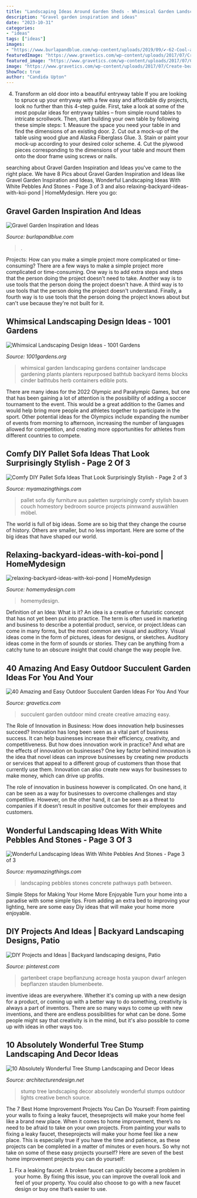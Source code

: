 ```yaml
---
title: "Landscaping Ideas Around Garden Sheds - Whimsical Garden Landscaping Gardens Container Landscape Gardening Plants Planters Repurposed Bathtub Backyard Items Blocks Cinder Bathtubs Herb Containers Edible Pots"
description: "Gravel garden inspiration and ideas"
date: "2023-10-31"
categories:
- "ideas"
tags: ["ideas"]
images:
- "https://www.burlapandblue.com/wp-content/uploads/2019/09/✔-62-Cool-and-Beautiful-Front-Yard-Landscaping-Ideas-62.jpg"
featuredImage: "https://www.gravetics.com/wp-content/uploads/2017/07/Create-beautiful-succulent-arrangments-in-old-fountains.jpg"
featured_image: "https://www.gravetics.com/wp-content/uploads/2017/07/Create-beautiful-succulent-arrangments-in-old-fountains.jpg"
image: "https://www.gravetics.com/wp-content/uploads/2017/07/Create-beautiful-succulent-arrangments-in-old-fountains.jpg"
ShowToc: true
author: "Candida Upton"
---
```



4. Transform an old door into a beautiful entryway table
If you are looking to spruce up your entryway with a few easy and affordable diy projects, look no further than this 4-step guide. First, take a look at some of the most popular ideas for entryway tables – from simple round tables to intricate scrollwork. Then, start building your own table by following these simple steps: 1. Measure the space you need your table in and find the dimensions of an existing door. 2. Cut out a mock-up of the table using wood glue and Alaska Fiberglass Glue. 3. Stain or paint your mock-up according to your desired color scheme. 4. Cut the plywood pieces corresponding to the dimensions of your table and mount them onto the door frame using screws or nails.

	

		
searching about Gravel Garden Inspiration and Ideas you've came to the right place. We have 8 Pics about Gravel Garden Inspiration and Ideas like Gravel Garden Inspiration and Ideas, Wonderful Landscaping Ideas With White Pebbles And Stones - Page 3 of 3 and also relaxing-backyard-ideas-with-koi-pond | HomeMydesign. Here you go:
		
    
## Gravel Garden Inspiration And Ideas

<img loading=lazy src="https://www.burlapandblue.com/wp-content/uploads/2019/09/✔-62-Cool-and-Beautiful-Front-Yard-Landscaping-Ideas-62.jpg" onerror="this.onerror=null;this.src='https://tse2.mm.bing.net/th?id=OIP.R5TvXlG9RHpMYk0t_ddlLgHaKL&amp;pid=15.1';" alt="Gravel Garden Inspiration and Ideas">

_Source: burlapandblue.com_

>. 

	

Projects: How can you make a simple project more complicated or time-consuming?
There are a few ways to make a simple project more complicated or time-consuming. One way is to add extra steps and steps that the person doing the project doesn't need to take. Another way is to use tools that the person doing the project doesn't have. A third way is to use tools that the person doing the project doesn't understand. Finally, a fourth way is to use tools that the person doing the project knows about but can't use because they're not built for it.

    
## Whimsical Landscaping Design Ideas - 1001 Gardens

<img loading=lazy src="https://www.1001gardens.org/wp-content/uploads/2014/08/whimsical2.jpg" onerror="this.onerror=null;this.src='https://tse1.mm.bing.net/th?id=OIP.TFdEJ0368r5dBmQCdnwkAQHaJ3&amp;pid=15.1';" alt="Whimsical Landscaping Design Ideas - 1001 Gardens">

_Source: 1001gardens.org_

>whimsical garden landscaping gardens container landscape gardening plants planters repurposed bathtub backyard items blocks cinder bathtubs herb containers edible pots. 

	

There are many ideas for the 2022 Olympic and Paralympic Games, but one that has been gaining a lot of attention is the possibility of adding a soccer tournament to the event. This would be a great addition to the Games and would help bring more people and athletes together to participate in the sport. Other potential ideas for the Olympics include expanding the number of events from morning to afternoon, increasing the number of languages allowed for competition, and creating more opportunities for athletes from different countries to compete.

    
## Comfy DIY Pallet Sofa Ideas That Look Surprisingly Stylish - Page 2 Of 3

<img loading=lazy src="http://myamazingthings.com/wp-content/uploads/2017/08/pallet-sofa-6.jpg" onerror="this.onerror=null;this.src='https://tse3.mm.bing.net/th?id=OIP.o5hcT3mcxipykayNRvx4RQDhEs&amp;pid=15.1';" alt="Comfy DIY Pallet Sofa Ideas That Look Surprisingly Stylish - Page 2 of 3">

_Source: myamazingthings.com_

>pallet sofa diy furniture aus paletten surprisingly comfy stylish bauen couch homestory bedroom source projects pinnwand auswählen möbel. 

	

The world is full of big ideas. Some are so big that they change the course of history. Others are smaller, but no less important. Here are some of the big ideas that have shaped our world.

    
## Relaxing-backyard-ideas-with-koi-pond | HomeMydesign

<img loading=lazy src="https://homemydesign.com/wp-content/uploads/2020/08/relaxing-backyard-ideas-with-koi-pond.jpg" onerror="this.onerror=null;this.src='https://tse1.mm.bing.net/th?id=OIP.cIGf7jOUY_esI4w9YJIY_QHaLH&amp;pid=15.1';" alt="relaxing-backyard-ideas-with-koi-pond | HomeMydesign">

_Source: homemydesign.com_

>homemydesign. 

	

Definition of an Idea: What is it?
An idea is a creative or futuristic concept that has not yet been put into practice. The term is often used in marketing and business to describe a potential product, service, or project.Ideas can come in many forms, but the most common are visual and auditory. Visual ideas come in the form of pictures, ideas for designs, or sketches. Auditory ideas come in the form of sounds or stories. They can be anything from a catchy tune to an obscure insight that could change the way people live.

    
## 40 Amazing And Easy Outdoor Succulent Garden Ideas For You And Your

<img loading=lazy src="https://www.gravetics.com/wp-content/uploads/2017/07/Create-beautiful-succulent-arrangments-in-old-fountains.jpg" onerror="this.onerror=null;this.src='https://tse3.mm.bing.net/th?id=OIP.sdZNLvK6fLZ1h5Lb1KACUAHaLH&amp;pid=15.1';" alt="40 Amazing and Easy Outdoor Succulent Garden Ideas For You And Your">

_Source: gravetics.com_

>succulent garden outdoor mind create creative amazing easy. 

	

The Role of Innovation in Business: How does innovation help businesses succeed?
Innovation has long been seen as a vital part of business success. It can help businesses increase their efficiency, creativity, and competitiveness. But how does innovation work in practice? And what are the effects of innovation on businesses?
One key factor behind innovation is the idea that novel ideas can improve businesses by creating new products or services that appeal to a different group of customers than those that currently use them. Innovation can also create new ways for businesses to make money, which can drive up profits.

The role of innovation in business however is complicated. On one hand, it can be seen as a way for businesses to overcome challenges and stay competitive. However, on the other hand, it can be seen as a threat to companies if it doesn’t result in positive outcomes for their employees and customers.

    
## Wonderful Landscaping Ideas With White Pebbles And Stones - Page 3 Of 3

<img loading=lazy src="http://myamazingthings.com/wp-content/uploads/2017/03/path.jpg" onerror="this.onerror=null;this.src='https://tse3.mm.bing.net/th?id=OIP.JI40F9dl4A3Y2w14ZxKyXQHaFj&amp;pid=15.1';" alt="Wonderful Landscaping Ideas With White Pebbles And Stones - Page 3 of 3">

_Source: myamazingthings.com_

>landscaping pebbles stones concrete pathways path between. 

	

Simple Steps for Making Your Home More Enjoyable
Turn your home into a paradise with some simple tips. From adding an extra bed to improving your lighting, here are some easy Diy ideas that will make your home more enjoyable.

    
## DIY Projects And Ideas | Backyard Landscaping Designs, Patio

<img loading=lazy src="https://i.pinimg.com/736x/ac/94/c8/ac94c83461529f07fcb0bb9d54a1b4d4.jpg" onerror="this.onerror=null;this.src='https://tse2.mm.bing.net/th?id=OIP.ZTFcXjFJiTHKVUG3WrlftgAAAA&amp;pid=15.1';" alt="DIY Projects and Ideas | Backyard landscaping designs, Patio">

_Source: pinterest.com_

>gartenbeet crape bepflanzung acreage hosta yaupon dwarf anlegen bepflanzen stauden blumenbeete. 

	

inventive ideas are everywhere. Whether it's coming up with a new design for a product, or coming up with a better way to do something, creativity is always a part of inventors. There are so many ways to come up with new inventions, and there are endless possibilities for what can be done. Some people might say that creativity is in the mind, but it's also possible to come up with ideas in other ways too.

    
## 10 Absolutely Wonderful Tree Stump Landscaping And Decor Ideas

<img loading=lazy src="http://cdn.architecturendesign.net/wp-content/uploads/2016/06/5-1.jpg" onerror="this.onerror=null;this.src='https://tse2.mm.bing.net/th?id=OIP.dpDU1Lo2vg_bzfy4eKP62gHaEd&amp;pid=15.1';" alt="10 Absolutely Wonderful Tree Stump Landscaping and Decor Ideas">

_Source: architecturendesign.net_

>stump tree landscaping decor absolutely wonderful stumps outdoor lights creative bench source. 

	

The 7 Best Home Improvement Projects You Can Do Yourself: From painting your walls to fixing a leaky faucet, theseprojects will make your home feel like a brand new place.
When it comes to home improvement, there’s no need to be afraid to take on your own projects. From painting your walls to fixing a leaky faucet, theseprojects will make your home feel like a new place. This is especially true if you have the time and patience, as these projects can be completed in a matter of minutes or even hours. So why not take on some of these easy projects yourself? Here are seven of the best home improvement projects you can do yourself: 
1. Fix a leaking faucet: A broken faucet can quickly become a problem in your home. By fixing this issue, you can improve the overall look and feel of your property. You could also choose to go with a new faucet design or buy one that’s easier to use.


